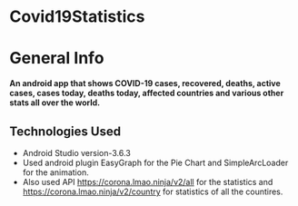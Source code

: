 # Covid19Statistics

# General Info

**An android app that shows COVID-19 cases, recovered, deaths, active cases, cases today, deaths today, affected countries and various other stats all over the world.**

## Technologies Used

* Android Studio version-3.6.3
* Used android plugin EasyGraph for the Pie Chart and SimpleArcLoader for the animation.
* Also used API https://corona.lmao.ninja/v2/all for the statistics and https://corona.lmao.ninja/v2/country for statistics of all the countires.
